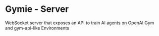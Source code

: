 # Gymie - Server
WebSocket server that exposes an API to train AI agents on OpenAI Gym and gym-api-like Environments
